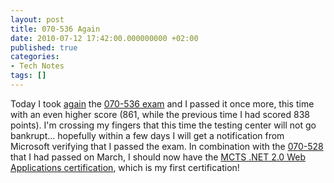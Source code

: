 ```yaml
---
layout: post
title: 070-536 Again
date: 2010-07-12 17:42:00.000000000 +02:00
published: true
categories:
- Tech Notes
tags: []
---
```


Today I took <a href="{{ site.baseurl }}{% post_url 2010/2010-06-25-certification-nightmare %}">again</a> the <a href="http://www.microsoft.com/learning/en/us/exam.aspx?ID=70-536">070-536 exam</a> and I passed it once more, this time with an even higher score (861, while the previous time I had scored 838 points). I'm crossing my fingers that this time the testing center will not go bankrupt... hopefully within a few days I will get a notification from Microsoft verifying that I passed the exam. In combination with the <a href="http://www.microsoft.com/learning/en/us/exam.aspx?ID=70-528">070-528</a> that I had passed on March, I should now have the <a href="http://www.microsoft.com/learning/en/us/certification/mcts.aspx#tab2">MCTS .NET 2.0 Web Applications certification</a>, which is my first certification!
